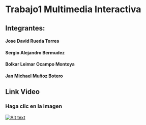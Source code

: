 # Trabajo1 Multimedia Interactiva
## Integrantes:
#### Jose David Rueda Torres
#### Sergio Alejandro Bermudez
#### Bolkar Leimar Ocampo Montoya
#### Jan Michael Muñoz Botero
## Link Video
### Haga clic en la imagen
[![Alt text](https://img.youtube.com/vi/tAR23XmaqiI/0.jpg)](https://www.youtube.com/watch?v=tAR23XmaqiI)
